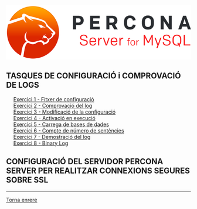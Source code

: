 ![logo](https://raw.githubusercontent.com/Josep88/MP10UF2-A2/master/img/P1.png)  
  
## TASQUES DE CONFIGURACIÓ i COMPROVACIÓ DE LOGS  
&nbsp;&nbsp;&nbsp;&nbsp;&nbsp;[Exercici 1 - Fitxer de configuració]()  
&nbsp;&nbsp;&nbsp;&nbsp;&nbsp;[Exercici 2 - Comprovació del log]()  
&nbsp;&nbsp;&nbsp;&nbsp;&nbsp;[Exercici 3 - Modificació de la configuració]()  
&nbsp;&nbsp;&nbsp;&nbsp;&nbsp;[Exercici 4 - Activació en execució]()  
&nbsp;&nbsp;&nbsp;&nbsp;&nbsp;[Exercici 5 - Carrega de bases de dades]()  
&nbsp;&nbsp;&nbsp;&nbsp;&nbsp;[Exercici 6 - Compte de número de sentències]()  
&nbsp;&nbsp;&nbsp;&nbsp;&nbsp;[Exercici 7 - Demostració del log]()  
&nbsp;&nbsp;&nbsp;&nbsp;&nbsp;[Exercici 8 - Binary Log]()  
  
## CONFIGURACIÓ DEL SERVIDOR PERCONA SERVER PER REALITZAR CONNEXIONS SEGURES SOBRE SSL  

***
[Torna enrere](https://github.com/Josep88/MP10UF2-A2)

